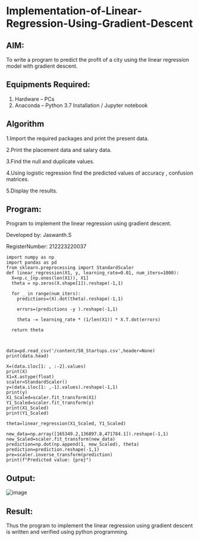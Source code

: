 # Implementation-of-Linear-Regression-Using-Gradient-Descent

## AIM:
To write a program to predict the profit of a city using the linear regression model with gradient descent.

## Equipments Required:
1. Hardware – PCs
2. Anaconda – Python 3.7 Installation / Jupyter notebook

## Algorithm
 1.Import the required packages and print the present data.
 
 2.Print the placement data and salary data. 
 
 3.Find the null and duplicate values.
 
 4.Using logistic regression find the predicted values of accuracy , confusion matrices. 
 
 5.Display the results.

## Program:

Program to implement the linear regression using gradient descent.

Developed by: Jaswanth.S

RegisterNumber:  212223220037
```
import numpy as np
import pandas as pd
from sklearn.preprocessing import StandardScaler
def linear_regression(X1, y, learning_rate=0.01, num_iters=1000):
  X=np.c_[np.ones(len(X1)), X1]
  theta = np.zeros(X.shape[1]).reshape(-1,1)

  for _ in range(num_iters):
    predictions=(X).dot(theta).reshape(-1,1)

    errors=(predictions -y ).reshape(-1,1)

    theta -= learning_rate * (1/len(X1)) * X.T.dot(errors)

  return theta



data=pd.read_csv('/content/50_Startups.csv',header=None)
print(data.head)

X=(data.iloc[1: , :-2].values)
print(X)
X1=X.astype(float)
scaler=StandardScaler()
y=(data.iloc[1: ,-1].values).reshape(-1,1)
print(y)
X1_Scaled=scaler.fit_transform(X1)
Y1_Scaled=scaler.fit_transform(y)
print(X1_Scaled)
print(Y1_Scaled)

theta=linear_regression(X1_Scaled, Y1_Scaled)

new_data=np.array([165349.2,136897.8,471784.1]).reshape(-1,1)
new_Scaled=scaler.fit_transform(new_data)
prediction=np.dot(np.append(1, new_Scaled), theta)
prediction=prediction.reshape(-1,1)
pre=scaler.inverse_transform(prediction)
print(f"Predicted value: {pre}")
```

## Output:
![image](https://github.com/user-attachments/assets/1279cc33-a248-4aec-a2c6-5e4c351272ff)


## Result:
Thus the program to implement the linear regression using gradient descent is written and verified using python programming.
